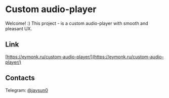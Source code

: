 # Custom audio-player
Welcome! :)
This project - is a custom audio-player with smooth and pleasant UX.

## Link
[https://eymonk.ru/custom-audio-player/](https://eymonk.ru/custom-audio-player/)

## Contacts
Telegram: [@jaysun0](https://t.me/jaysun0)

